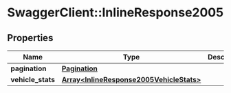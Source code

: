 # SwaggerClient::InlineResponse2005

## Properties
Name | Type | Description | Notes
------------ | ------------- | ------------- | -------------
**pagination** | [**Pagination**](Pagination.md) |  | [optional] 
**vehicle_stats** | [**Array&lt;InlineResponse2005VehicleStats&gt;**](InlineResponse2005VehicleStats.md) |  | 


